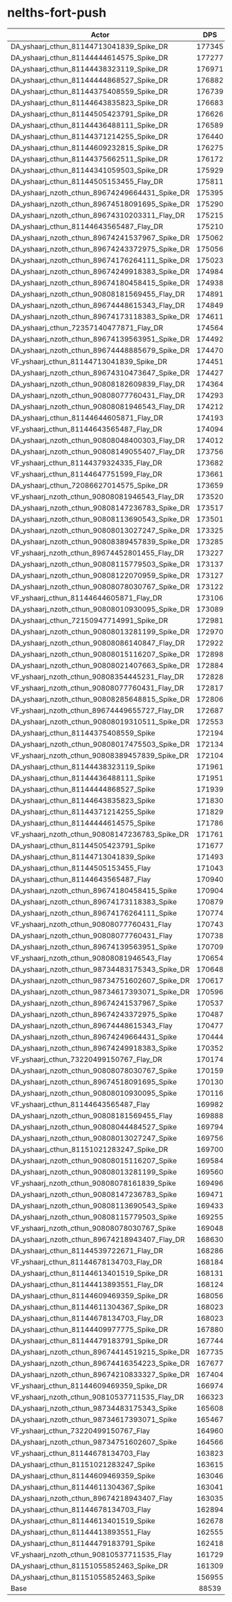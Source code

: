 # nelths-fort-push
| Actor | DPS | Increase |
|---|:---:|:---:|
|DA_yshaarj_cthun_81144713041839_Spike_DR|177345|100.30%|
|DA_yshaarj_cthun_81144444614575_Spike_DR|177277|100.22%|
|DA_yshaarj_cthun_81144438323119_Spike_DR|176971|99.88%|
|DA_yshaarj_cthun_81144444868527_Spike_DR|176882|99.78%|
|DA_yshaarj_cthun_81144375408559_Spike_DR|176739|99.62%|
|DA_yshaarj_cthun_81144643835823_Spike_DR|176683|99.55%|
|DA_yshaarj_cthun_81144505423791_Spike_DR|176626|99.49%|
|DA_yshaarj_cthun_81144436488111_Spike_DR|176589|99.45%|
|DA_yshaarj_cthun_81144371214255_Spike_DR|176440|99.28%|
|DA_yshaarj_cthun_81144609232815_Spike_DR|176275|99.09%|
|DA_yshaarj_cthun_81144375662511_Spike_DR|176172|98.98%|
|DA_yshaarj_cthun_81144341059503_Spike_DR|175929|98.70%|
|DA_yshaarj_cthun_81144505153455_Flay_DR|175811|98.57%|
|DA_yshaarj_nzoth_cthun_89674249664431_Spike_DR|175395|98.10%|
|DA_yshaarj_nzoth_cthun_89674518091695_Spike_DR|175290|97.98%|
|DA_yshaarj_nzoth_cthun_89674310203311_Flay_DR|175215|97.90%|
|DA_yshaarj_cthun_81144643565487_Flay_DR|175210|97.89%|
|DA_yshaarj_nzoth_cthun_89674241537967_Spike_DR|175062|97.72%|
|DA_yshaarj_nzoth_cthun_89674243372975_Spike_DR|175056|97.72%|
|DA_yshaarj_nzoth_cthun_89674176264111_Spike_DR|175023|97.68%|
|DA_yshaarj_nzoth_cthun_89674249918383_Spike_DR|174984|97.63%|
|DA_yshaarj_nzoth_cthun_89674180458415_Spike_DR|174938|97.58%|
|DA_yshaarj_nzoth_cthun_90808181569455_Flay_DR|174891|97.53%|
|DA_yshaarj_nzoth_cthun_89674448615343_Flay_DR|174849|97.48%|
|DA_yshaarj_nzoth_cthun_89674173118383_Spike_DR|174611|97.21%|
|DA_yshaarj_cthun_72357140477871_Flay_DR|174564|97.16%|
|DA_yshaarj_nzoth_cthun_89674139563951_Spike_DR|174492|97.08%|
|DA_yshaarj_nzoth_cthun_89674448885679_Spike_DR|174470|97.05%|
|VF_yshaarj_cthun_81144713041839_Spike_DR|174451|97.03%|
|DA_yshaarj_nzoth_cthun_89674310473647_Spike_DR|174427|97.01%|
|DA_yshaarj_nzoth_cthun_90808182609839_Flay_DR|174364|96.93%|
|DA_yshaarj_nzoth_cthun_90808077760431_Flay_DR|174293|96.85%|
|DA_yshaarj_nzoth_cthun_90808081946543_Flay_DR|174212|96.76%|
|DA_yshaarj_cthun_81144644605871_Flay_DR|174193|96.74%|
|VF_yshaarj_cthun_81144643565487_Flay_DR|174094|96.63%|
|DA_yshaarj_nzoth_cthun_90808048400303_Flay_DR|174012|96.54%|
|DA_yshaarj_nzoth_cthun_90808149055407_Flay_DR|173756|96.25%|
|VF_yshaarj_cthun_81144379324335_Flay_DR|173682|96.16%|
|VF_yshaarj_cthun_81144647751599_Flay_DR|173661|96.14%|
|DA_yshaarj_cthun_72086627014575_Spike_DR|173659|96.14%|
|VF_yshaarj_nzoth_cthun_90808081946543_Flay_DR|173520|95.98%|
|DA_yshaarj_nzoth_cthun_90808147236783_Spike_DR|173517|95.98%|
|DA_yshaarj_nzoth_cthun_90808113690543_Spike_DR|173501|95.96%|
|DA_yshaarj_nzoth_cthun_90808013027247_Spike_DR|173325|95.76%|
|DA_yshaarj_nzoth_cthun_90808389457839_Spike_DR|173285|95.72%|
|VF_yshaarj_nzoth_cthun_89674452801455_Flay_DR|173227|95.65%|
|DA_yshaarj_nzoth_cthun_90808115779503_Spike_DR|173137|95.55%|
|DA_yshaarj_nzoth_cthun_90808122070959_Spike_DR|173127|95.54%|
|DA_yshaarj_nzoth_cthun_90808078030767_Spike_DR|173122|95.53%|
|VF_yshaarj_cthun_81144644605871_Flay_DR|173106|95.51%|
|DA_yshaarj_nzoth_cthun_90808010930095_Spike_DR|173089|95.49%|
|DA_yshaarj_cthun_72150947714991_Spike_DR|172981|95.37%|
|DA_yshaarj_nzoth_cthun_90808013281199_Spike_DR|172970|95.36%|
|DA_yshaarj_nzoth_cthun_90808086140847_Flay_DR|172922|95.31%|
|DA_yshaarj_nzoth_cthun_90808015116207_Spike_DR|172898|95.28%|
|DA_yshaarj_nzoth_cthun_90808021407663_Spike_DR|172884|95.26%|
|VF_yshaarj_nzoth_cthun_90808354445231_Flay_DR|172828|95.20%|
|VF_yshaarj_nzoth_cthun_90808077760431_Flay_DR|172817|95.19%|
|DA_yshaarj_nzoth_cthun_90808285648815_Spike_DR|172806|95.18%|
|VF_yshaarj_nzoth_cthun_89674449655727_Flay_DR|172687|95.04%|
|DA_yshaarj_nzoth_cthun_90808019310511_Spike_DR|172553|94.89%|
|DA_yshaarj_cthun_81144375408559_Spike|172194|94.48%|
|DA_yshaarj_nzoth_cthun_90808017475503_Spike_DR|172134|94.42%|
|VF_yshaarj_nzoth_cthun_90808389457839_Spike_DR|172104|94.38%|
|DA_yshaarj_cthun_81144438323119_Spike|171961|94.22%|
|DA_yshaarj_cthun_81144436488111_Spike|171951|94.21%|
|DA_yshaarj_cthun_81144444868527_Spike|171939|94.20%|
|DA_yshaarj_cthun_81144643835823_Spike|171830|94.07%|
|DA_yshaarj_cthun_81144371214255_Spike|171829|94.07%|
|DA_yshaarj_cthun_81144444614575_Spike|171786|94.02%|
|VF_yshaarj_nzoth_cthun_90808147236783_Spike_DR|171761|93.99%|
|DA_yshaarj_cthun_81144505423791_Spike|171677|93.90%|
|DA_yshaarj_cthun_81144713041839_Spike|171493|93.69%|
|DA_yshaarj_cthun_81144505153455_Flay|171043|93.18%|
|DA_yshaarj_cthun_81144643565487_Flay|170940|93.07%|
|DA_yshaarj_nzoth_cthun_89674180458415_Spike|170904|93.03%|
|DA_yshaarj_nzoth_cthun_89674173118383_Spike|170879|93.00%|
|DA_yshaarj_nzoth_cthun_89674176264111_Spike|170774|92.88%|
|VF_yshaarj_nzoth_cthun_90808077760431_Flay|170743|92.84%|
|DA_yshaarj_nzoth_cthun_90808077760431_Flay|170738|92.84%|
|DA_yshaarj_nzoth_cthun_89674139563951_Spike|170709|92.81%|
|VF_yshaarj_nzoth_cthun_90808081946543_Flay|170654|92.74%|
|DA_yshaarj_nzoth_cthun_98734483175343_Spike_DR|170648|92.74%|
|DA_yshaarj_nzoth_cthun_98734751602607_Spike_DR|170617|92.70%|
|DA_yshaarj_nzoth_cthun_98734617393071_Spike_DR|170596|92.68%|
|DA_yshaarj_nzoth_cthun_89674241537967_Spike|170537|92.61%|
|DA_yshaarj_nzoth_cthun_89674243372975_Spike|170487|92.56%|
|DA_yshaarj_nzoth_cthun_89674448615343_Flay|170477|92.54%|
|DA_yshaarj_nzoth_cthun_89674249664431_Spike|170444|92.51%|
|DA_yshaarj_nzoth_cthun_89674249918383_Spike|170352|92.40%|
|VF_yshaarj_cthun_73220499150767_Flay_DR|170174|92.20%|
|DA_yshaarj_nzoth_cthun_90808078030767_Spike|170159|92.19%|
|DA_yshaarj_nzoth_cthun_89674518091695_Spike|170130|92.15%|
|DA_yshaarj_nzoth_cthun_90808010930095_Spike|170116|92.14%|
|VF_yshaarj_cthun_81144643565487_Flay|169982|91.99%|
|DA_yshaarj_nzoth_cthun_90808181569455_Flay|169888|91.88%|
|DA_yshaarj_nzoth_cthun_90808044484527_Spike|169794|91.77%|
|DA_yshaarj_nzoth_cthun_90808013027247_Spike|169756|91.73%|
|DA_yshaarj_cthun_81151021283247_Spike_DR|169700|91.67%|
|DA_yshaarj_nzoth_cthun_90808015116207_Spike|169584|91.54%|
|DA_yshaarj_nzoth_cthun_90808013281199_Spike|169560|91.51%|
|VF_yshaarj_nzoth_cthun_90808078161839_Spike|169496|91.44%|
|DA_yshaarj_nzoth_cthun_90808147236783_Spike|169471|91.41%|
|DA_yshaarj_nzoth_cthun_90808113690543_Spike|169433|91.37%|
|DA_yshaarj_nzoth_cthun_90808115779503_Spike|169255|91.16%|
|VF_yshaarj_nzoth_cthun_90808078030767_Spike|169048|90.93%|
|DA_yshaarj_nzoth_cthun_89674218943407_Flay_DR|168630|90.46%|
|DA_yshaarj_cthun_81144539722671_Flay_DR|168286|90.07%|
|VF_yshaarj_cthun_81144678134703_Flay_DR|168184|89.95%|
|DA_yshaarj_cthun_81144613401519_Spike_DR|168131|89.89%|
|DA_yshaarj_cthun_81144413893551_Flay_DR|168124|89.89%|
|DA_yshaarj_cthun_81144609469359_Spike_DR|168056|89.81%|
|DA_yshaarj_cthun_81144611304367_Spike_DR|168023|89.77%|
|DA_yshaarj_cthun_81144678134703_Flay_DR|168023|89.77%|
|DA_yshaarj_cthun_81144409977775_Spike_DR|167880|89.61%|
|DA_yshaarj_cthun_81144479183791_Spike_DR|167744|89.46%|
|DA_yshaarj_nzoth_cthun_89674414519215_Spike_DR|167735|89.45%|
|DA_yshaarj_nzoth_cthun_89674416354223_Spike_DR|167677|89.38%|
|DA_yshaarj_nzoth_cthun_89674210833327_Spike_DR|167404|89.07%|
|VF_yshaarj_cthun_81144609469359_Spike_DR|166974|88.59%|
|VF_yshaarj_nzoth_cthun_90810537711535_Flay_DR|166323|87.85%|
|DA_yshaarj_nzoth_cthun_98734483175343_Spike|165608|87.05%|
|DA_yshaarj_nzoth_cthun_98734617393071_Spike|165467|86.89%|
|VF_yshaarj_cthun_73220499150767_Flay|164960|86.31%|
|DA_yshaarj_nzoth_cthun_98734751602607_Spike|164566|85.87%|
|VF_yshaarj_cthun_81144678134703_Flay|163823|85.03%|
|DA_yshaarj_cthun_81151021283247_Spike|163615|84.79%|
|DA_yshaarj_cthun_81144609469359_Spike|163046|84.15%|
|DA_yshaarj_cthun_81144611304367_Spike|163041|84.15%|
|DA_yshaarj_nzoth_cthun_89674218943407_Flay|163035|84.14%|
|DA_yshaarj_cthun_81144678134703_Flay|162894|83.98%|
|DA_yshaarj_cthun_81144613401519_Spike|162678|83.74%|
|DA_yshaarj_cthun_81144413893551_Flay|162555|83.60%|
|DA_yshaarj_cthun_81144479183791_Spike|162418|83.44%|
|VF_yshaarj_nzoth_cthun_90810537711535_Flay|161729|82.66%|
|DA_yshaarj_cthun_81151055852463_Spike_DR|161309|82.19%|
|DA_yshaarj_cthun_81151055852463_Spike|156955|77.27%|
|Base|88539|0.00%|
